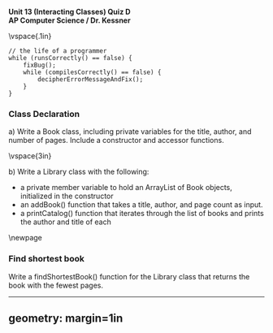 __Unit 13 (Interacting Classes) Quiz D__  
__AP Computer Science / Dr. Kessner__  

\vspace{.1in}

```
// the life of a programmer
while (runsCorrectly() == false) {
    fixBug();
    while (compilesCorrectly() == false) {
        decipherErrorMessageAndFix();
    }
}
```

### Class Declaration

a) Write a Book class, including private variables for the title, author, and
number of pages.  Include a constructor and accessor functions.

\vspace{3in}

b) Write a Library class with the following:

* a private member variable to hold an ArrayList of Book objects, initialized
  in the constructor
* an addBook() function that takes a title, author, and page count as input.
* a printCatalog() function that iterates through the list of books and prints
  the author and title of each

\newpage

### Find shortest book

Write a findShortestBook() function for the Library class that returns the book
with the fewest pages.



---
geometry: margin=1in
---


